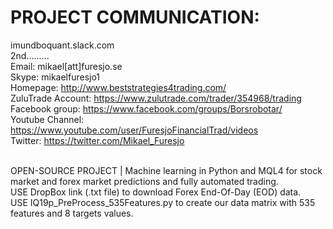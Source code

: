 # PROJECT COMMUNICATION: 
imundboquant.slack.com
<br />2nd.........
<br />Email: mikael[att]furesjo.se
<br />Skype: mikaelfuresjo1
<br />Homepage: http://www.beststrategies4trading.com/
<br />ZuluTrade Account: https://www.zulutrade.com/trader/354968/trading
<br />Facebook group: https://www.facebook.com/groups/Borsrobotar/
<br />Youtube Channel: https://www.youtube.com/user/FuresjoFinancialTrad/videos
<br />Twitter: https://twitter.com/Mikael_Furesjo


<br /> OPEN-SOURCE PROJECT | Machine learning in Python and MQL4 for stock market and forex market predictions and fully automated trading. 
<br /> USE DropBox link (.txt file) to download Forex End-Of-Day (EOD) data. 
<br /> USE IQ19p_PreProcess_535Features.py to create our data matrix with 535 features and 8 targets values.
